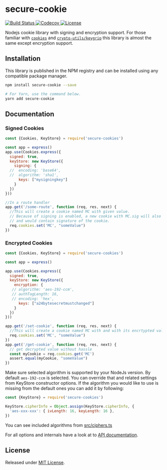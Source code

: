 # secure-cookie

<a href="https://github.com/ayZagen/secure-cookie/actions?query=workflow%3Aci">
<img src="https://github.com/ayZagen/secure-cookie/workflows/ci/badge.svg" alt="Build Status">
</a>
<a href="https://codecov.io/gh/PlusAuth/plusauth-oidc-client-js">
<img alt="Codecov" src="https://img.shields.io/codecov/c/gh/ayZagen/secure-cookie?logo=codecov&style=flat-square">
</a>
<a href="./LICENSE">
<img alt="License" src="https://badgen.net/github/license/ayZagen/secure-cookie">
</a>


Nodejs cookie library with signing and encryption support. For those familiar with
[`cookies`](https://github.com/pillarjs/cookies)
and  [`crypto-utils/keygrip`](https://github.com/crypto-utils/keygrip)
this library is almost the same except encryption support.

## Installation

This library is published in the NPM registry and can be installed using any compatible package manager.

```sh
npm install secure-cookie --save

# For Yarn, use the command below.
yarn add secure-cookie
```

## Documentation

### Signed Cookies

```javascript
const {Cookies, KeyStore} = require('secure-cookies')

const app = express()
app.use(Cookies.express({
  signed: true,
  keyStore: new KeyStore({
    signing: {
  //  encoding: 'base64',
  //  algorithm: 'sha1',
      keys: ["mysigningkey"]
    }
  })
}))

//In a route handler
app.get('/some-route', function (req, res, next) {
  //This will create a cookie named MC with given value.
  // Because of signing is enabled, a new cookie with MC.sig will also be created
  // and would contain signature of the cookie.
  req.cookies.set('MC', "someValue")
})
```

### Encrypted Cookies
```javascript
const {Cookies, KeyStore} = require('secure-cookies')

const app = express()

app.use(Cookies.express({
  signed: true,
  keyStore: new KeyStore({
    encryption: {
   // algorithm: 'aes-192-ccm',
   // authTagLength: 16,
   // encoding: 'hex',
      keys: ["a24bytesecretmustchanged"]
    }
  })
}))

app.get('/set-cookie', function (req, res, next) {
  //This will create a cookie named MC with and with its encrtypted value.
  req.cookies.set('MC', "someValue")
})
app.get('/get-cookie', function (req, res, next) {
  // get decrypted value without hassle
  const myCookie = req.cookies.get('MC')
  assert.equal(myCookie, "someValue")
})
```

Make sure selected algorithm is supported by your NodeJs version.
By default `aes-192-ccm` is selected. You can override that and related settings from KeyStore constructor options.
If the algorithm you would like to use is missing from the default ones you can add it by following:

```javascript
const {KeyStore} = require('secure-cookies')

KeyStore.cipherInfo = Object.assign(KeyStore.cipherInfo, {
  'aes-xxx-xxx': { ivLength: 16, keyLength: 16 },
})
```

You can see included algorithms from [src/ciphers.ts](/src/ciphers.ts)

For all options and internals have a look at to [API documentation](./docs/README.md).

## License

Released under [MIT License](./LICENSE).
